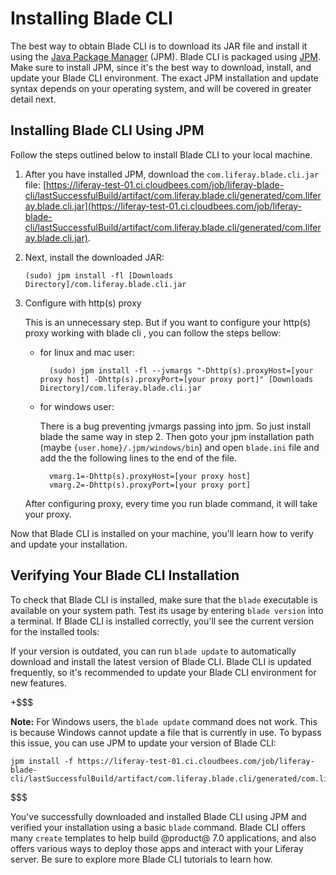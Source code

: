 # Installing Blade CLI [](id=installing-blade-cli)

The best way to obtain Blade CLI is to download its JAR file and install it
using the [Java Package Manager](http://jpm4j.org) (JPM). Blade CLI is
packaged using [JPM](http://jpm4j.org/#!/md/install). Make sure to install JPM,
since it's the best way to download, install, and update your Blade CLI
environment. The exact JPM installation and update syntax depends on your
operating system, and will be covered in greater detail next.

## Installing Blade CLI Using JPM [](id=installing-blade-cli-using-jpm)

Follow the steps outlined below to install Blade CLI to your local machine.

1.  After you have installed JPM, download the `com.liferay.blade.cli.jar` file:
    [https://liferay-test-01.ci.cloudbees.com/job/liferay-blade-cli/lastSuccessfulBuild/artifact/com.liferay.blade.cli/generated/com.liferay.blade.cli.jar](https://liferay-test-01.ci.cloudbees.com/job/liferay-blade-cli/lastSuccessfulBuild/artifact/com.liferay.blade.cli/generated/com.liferay.blade.cli.jar).

2.  Next, install the downloaded JAR:

        (sudo) jpm install -fl [Downloads Directory]/com.liferay.blade.cli.jar

3.  Configure with http(s) proxy
	
	This is an unnecessary step. But if you want to configure your http(s) proxy working with blade cli , you can follow the steps bellow:

	- for linux and mac user:
		
			(sudo) jpm install -fl --jvmargs "-Dhttp(s).proxyHost=[your proxy host] -Dhttp(s).proxyPort=[your proxy port]" [Downloads Directory]/com.liferay.blade.cli.jar
	
	- for windows user:
	
		There is a bug preventing jvmargs passing into jpm. So just install blade the same way in step 2. Then goto your jpm installation path (maybe `{user.home}/.jpm/windows/bin`) and open `blade.ini` file and add the the following lines to the end of the file.
		
			vmarg.1=-Dhttp(s).proxyHost=[your proxy host]
			vmarg.2=-Dhttp(s).proxyPort=[your proxy port]

	After configuring proxy, every time you run blade command, it will take your proxy. 

Now that Blade CLI is installed on your machine, you'll learn how to verify and
update your installation.

## Verifying Your Blade CLI Installation [](id=verifying-your-blade-cli-installation)

To check that Blade CLI is installed, make sure that the `blade` executable is
available on your system path. Test its usage by entering `blade version` into a
terminal. If Blade CLI is installed correctly, you'll see the current version
for the installed tools:

If your version is outdated, you can run `blade update` to automatically
download and install the latest version of Blade CLI. Blade CLI is updated
frequently, so it's recommended to update your Blade CLI environment for new
features.

+$$$

**Note:** For Windows users, the `blade update` command does not work. This is
because Windows cannot update a file that is currently in use. To bypass this
issue, you can use JPM to update your version of Blade CLI:

    jpm install -f https://liferay-test-01.ci.cloudbees.com/job/liferay-blade-cli/lastSuccessfulBuild/artifact/com.liferay.blade.cli/generated/com.liferay.blade.cli.jar

$$$

You've successfully downloaded and installed Blade CLI using JPM and verified
your installation using a basic `blade` command. Blade CLI offers many `create`
templates to help build @product@ 7.0 applications, and also offers various ways
to deploy those apps and interact with your Liferay server. Be sure to explore
more Blade CLI tutorials to learn how.
